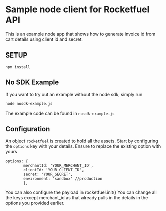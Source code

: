 
# Sample node client for Rocketfuel API

This is an example node app that shows how to generate invoice id from cart details using client id and secret. 
## SETUP
`npm install
`

## No SDK Example
If you want to try out an example without the node sdk, simply run
```node
node nosdk-example.js
```
The example code can be found in `nosdk-example.js`

## Configuration
An object `rocketfuel` is created to hold all the assets. 
Start by configuring the `options` key with your details.
Ensure to replace the existing option with yours 
``` 
options: {
        merchantId: 'YOUR_MERCHANT_ID',
        clientId: 'YOUR_CLIENT_ID',
        secret: 'YOUR_SECRET',
        environment: 'sandbox' //production
        },
```

You can also configure the payload in rocketfuel.init()
You can change all the keys except merchant_id as that already pulls in the details in the options you provided earlier.